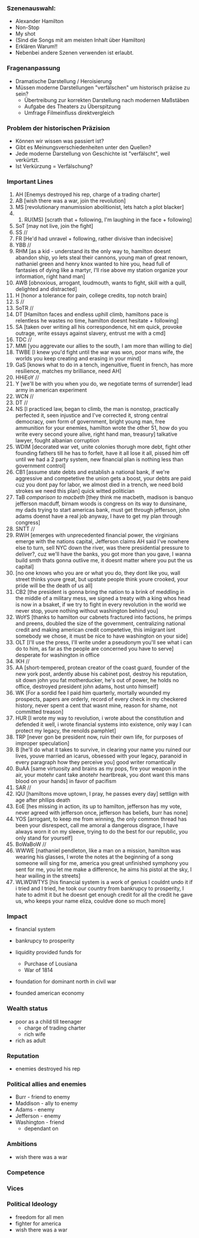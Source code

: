 ### Szenenauswahl: 
* Alexander Hamilton
* Non-Stop
* My shot 
* (Sind die Songs mit am meisten Inhalt über Hamilton)
* Erklären Warum!!
* Nebenbei andere Szenen verwenden ist erlaubt.

### Fragenanpassung
* Dramatische Darstellung / Heroisierung
* Müssen moderne Darstellungen "verfälschen" um historisch präzise zu sein?
	* Übertreibung zur korrekten Darstellung nach modernen Maßstäben
	* Aufgabe des Theaters zu Überspitzung
	* Umfrage Filmeinfluss direktvergleich

### Problem der historischen Präzision
* Können wir wissen was passiert ist?
* Gibt es Meinungsverschiedenheiten unter den Quellen?
* Jede moderne Darstellung von Geschichte ist "verfälscht", weil verkürtzt.
* Ist Verkürzung = Verfälschung?

### Important Lines

1. AH [Enemys destroyed his rep, charge of a trading charter]
2. AB [wish there was a war, join the revolution]
3. MS [revolutionary manumission abolitionist, lets hatch a plot blacker]
3. 1. RU(MS) [scrath that + following, I'm laughing in the face + following]
4. SoT [may not live, join the fight]
5. SS //
6. FR [He'd had unravel + following, rather divisive than indecisive]
7. YBB //
8. RHM [as a kid - understand its the only way to, hamilton doesnt abandon ship, yo lets steal their cannons, young man of great renown, nathaniel green and henry knox wanted to hire you, head full of fantasies of dying like a martyr, I'll rise above my station organize your information, right hand man]
9. AWB [obnoxious, arrogant, loudmouth, wants to fight, skill with a quill, delighted and distracted]
10. H [honor a tolerance for pain, college credits, top notch brain]
11. S //
12. SoTR //
13. DT [Hamilton faces and endless uphill climb, hamiltons pace is relentless he wastes no time, hamilton doesnt hesitate + following]
14. SA [taken over writing all his correspondence, hit em quick, provoke outrage, write essays against slavery, entrust me with a cmd]
15. TDC //
16. MMI [you aggrevate our allies to the south, I am more than willing to die]
17. TWBE [I knew you'd fight until the war was won, poor mans wife, the worlds you keep creating and erasing in your mind]
18. GaS [knows what to do in a tench, ingenuitive, fluent in french, has more resilience, matches my brilliance, need AH]
19. HHiEoY //
20. Y [we'll be with you when you do, we negotiate terms of surrender] lead army in american experiment
21. WCN //
22. DT //
23. NS [I practiced law, began to climb, the man is nonstop, practically perfected it, seen injustice and I've corrected it, strong central democracy, own form of government, bright young man, free ammunition for your enemies, hamilton wrote the other 51, how do you write every second youre alive, right hand man, treasury] talkative lawyer, fought albanian corruption
24. WDIM [decorated war vet, unite colonies thorugh more debt, fight other founding fathers till he has to forfeit, have it all lose it all, pissed him off until we had a 2 party system, new financial plan is nothing less than government control]
25. CB1 [assume state debts and establish a national bank, if we're aggressive and competetive the union gets a boost, your debts are paid cuz you dont pay for labor, we almost died in a trench, we need bold strokes we need this plan] quick witted politician
26. TaB *comparison to macbeth* [they think me macbeth, madison is banquo jefferson macduff, birnam woods is congress on its way to dunsinane, my dads trying to start americas bank, must get through jefferson, john adams doenst have a real job anyway, I have to get my plan through congress]
27. SNTT //
28. RWiH [emerges with unprecedented financial power, the virginians emerge with the nations capital, Jefferson claims AH said I've nowhere else to turn, sell NYC down the river, was there presidential pressure to deliver?, cuz we'll have the banks, you got more than you gave, I wanna build smth thats gonna outlive me, it doesnt matter where you put the us capital]
29. [no one knows who you are or what you do, they dont like you, wall street thinks youre great, but upstate people think youre crooked, your pride will be the death of us all]
30. CB2 [the president is gonna bring the nation to a brink of meddling in the middle of a military mess, we signed a treaty with a king whos head is now in a bsaket, if we try to fight in every revolution in the world we never stop, youre nothing without washington behind you]
31. WoYS [thanks to hamilton our cabnets fractured into factions, he primps and preens, doubled the size of the government, centralizing national credit and making american credit competetive, this imiigrant isnt somebody we chose, it must be nice to have washington on your side]
32. OLT [I'll use the press, I'll write under a pseudonym you'll see what i can do to him, as far as the people are concerned you have to serve] desperate for washington in office
33. IKH //
34. AA [short-tempered, protean creator of the coast guard, founder of the new york post, ardently abuse his cabinet post, destroy his reputation, sit down john you fat motherducker, he's out of power, he holds no office, destroyed president john adams, host unto himself]
35. WK [For a sordid fee I paid him quarterly, mortally wounded my prospects, papers are orderly, record of every check in my checkered history, never spent a cent that wasnt mine, reason for shame, not committed treason]
36. HUR [I wrote my way to revolution, i wrote about the constitution and defended it well, i wrote financial systems into existence, only way I can protect my legacy, the renolds pamphlet]
37. TRP [never gon be president now, ruin their own life, for purposes of improper speculation]
38. B [he'll do what it takes to survive, in clearing your name you ruined our lives, youve married an icarus, obsessed with your legacy, paranoid in every paragraph how they perceive you] good writer romantically
39. BuAA [same virtuosity and brains as my pops, fire your weapon in the air, your motehr cant take anotehr heartbreak, you dont want this mans blood on your hands] in favor of pacifism
40. SAR //
41. IQU [hamiltons move uptown, I pray, he passes every day] settlign with age after phllips death
42. EoE [hes missing in action, its up to hamilton, jefferson has my vote, never agreed with jefferson once, jefferson has beliefs, burr has none]
43. YOS [arrogant, to keep me from winning, the only common thread has been your disrespect, call me amoral a dangerous disgrace, I have always worn it on my sleeve, trying to do the best for our republic, you only stand for yourself]
44. BoWaBoW //
45. WWWE [nathaniel pendleton, like a man on a mission, hamilton was wearing his glasses, I wrote the notes at the beginning of a song someone will sing for me, america you great unfinished symphony you sent for me, you let me make a difference, he aims his pistol at the sky, I hear wailing in the streets]
46. WLWDWTYS [his financial system is a work of genius I couldnt undo it if i tried and I tried, he took our country from bankrupcy to prosperity, I hate to admit it but he doesnt get enough credit for all the credit he gave us, who keeps your name eliza, couldve done so much more]

### Impact

* financial system
* bankrupcy to prosperity

* liquidity provided funds for
	* Purchase of Lousiana
	* War of 1814
* foundation for dominant north in civil war
* founded american economy

### Wealth status

* poor as a child till teenager
	* charge of trading charter
	* rich wife
* rich as adult

### Reputation

* enemies destroyed his rep

### Political allies and enemies

* Burr - friend to enemy
* Maddison - ally to enemy
* Adams - enemy
* Jefferson - enemy
* Washington - friend
	* dependant on

### Ambitions

* wish there was a war

### Competence

### Vices

### Political Ideology

* freedom for all men
* fighter for america
* wish there was a war